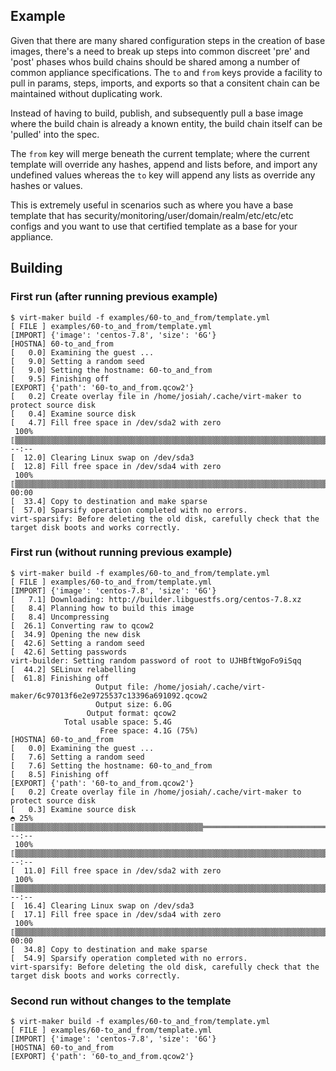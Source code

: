 ## Example

  Given that there are many shared configuration steps in the creation of
base images, there's a need to break up steps into common discreet 'pre'
and 'post' phases whos build chains should be shared among a number of
common appliance specifications.  The `to` and `from` keys provide a
facility to pull in params, steps, imports, and exports so that a
consitent chain can be maintained without duplicating work.

  Instead of having to build, publish, and subsequently pull a base image
where the build chain is already a known entity, the build chain itself
can be 'pulled' into the spec.

  The `from` key will merge beneath the current template; where
the current template will override any hashes, append and lists before,
and import any undefined values whereas the `to` key will append any lists
as override any hashes or values.

  This is extremely useful in scenarios such as where you have a base template
that has security/monitoring/user/domain/realm/etc/etc/etc configs and you want
to use that certified template as a base for your appliance.

## Building

### First run (after running previous example)
```commandline
$ virt-maker build -f examples/60-to_and_from/template.yml
[ FILE ] examples/60-to_and_from/template.yml
[IMPORT] {'image': 'centos-7.8', 'size': '6G'}
[HOSTNA] 60-to_and_from
[   0.0] Examining the guest ...
[   9.0] Setting a random seed
[   9.0] Setting the hostname: 60-to_and_from
[   9.5] Finishing off
[EXPORT] {'path': '60-to_and_from.qcow2'}
[   0.2] Create overlay file in /home/josiah/.cache/virt-maker to protect source disk
[   0.4] Examine source disk
[   4.7] Fill free space in /dev/sda2 with zero
 100% ⟦▒▒▒▒▒▒▒▒▒▒▒▒▒▒▒▒▒▒▒▒▒▒▒▒▒▒▒▒▒▒▒▒▒▒▒▒▒▒▒▒▒▒▒▒▒▒▒▒▒▒▒▒▒▒▒▒▒▒▒▒▒▒▒▒▒▒▒▒▒▒▒▒▒▒▒▒▒▒▒▒▒▒▒▒▒▒▒▒▒▒▒▒▒▒▒▒▒▒▒▒▒▒▒▒▒▒▒▒▒▒▒▒▒▒▒▒▒▒▒▒▒▒▒▒▒▒▒▒▒▒▒▒▒▒▒▒▒▒▒▒▒▒▒▒▒▒▒▒▒▒▒▒▒▒▒▒▒▒▒▒▒▒▒▒▒▒▒▒▒⟧ --:--
[  12.0] Clearing Linux swap on /dev/sda3
[  12.8] Fill free space in /dev/sda4 with zero
 100% ⟦▒▒▒▒▒▒▒▒▒▒▒▒▒▒▒▒▒▒▒▒▒▒▒▒▒▒▒▒▒▒▒▒▒▒▒▒▒▒▒▒▒▒▒▒▒▒▒▒▒▒▒▒▒▒▒▒▒▒▒▒▒▒▒▒▒▒▒▒▒▒▒▒▒▒▒▒▒▒▒▒▒▒▒▒▒▒▒▒▒▒▒▒▒▒▒▒▒▒▒▒▒▒▒▒▒▒▒▒▒▒▒▒▒▒▒▒▒▒▒▒▒▒▒▒▒▒▒▒▒▒▒▒▒▒▒▒▒▒▒▒▒▒▒▒▒▒▒▒▒▒▒▒▒▒▒▒▒▒▒▒▒▒▒▒▒▒▒▒▒⟧ 00:00
[  33.4] Copy to destination and make sparse
[  57.0] Sparsify operation completed with no errors.
virt-sparsify: Before deleting the old disk, carefully check that the 
target disk boots and works correctly.
```

### First run (without running previous example)
```commandline
$ virt-maker build -f examples/60-to_and_from/template.yml
[ FILE ] examples/60-to_and_from/template.yml
[IMPORT] {'image': 'centos-7.8', 'size': '6G'}
[   7.1] Downloading: http://builder.libguestfs.org/centos-7.8.xz
[   8.4] Planning how to build this image
[   8.4] Uncompressing
[  26.1] Converting raw to qcow2
[  34.9] Opening the new disk
[  42.6] Setting a random seed
[  42.6] Setting passwords
virt-builder: Setting random password of root to UJHBftWgoFo9iSqq
[  44.2] SELinux relabelling
[  61.8] Finishing off
                   Output file: /home/josiah/.cache/virt-maker/6c97013f6e2e9725537c13396a691092.qcow2
                   Output size: 6.0G
                 Output format: qcow2
            Total usable space: 5.4G
                    Free space: 4.1G (75%)
[HOSTNA] 60-to_and_from
[   0.0] Examining the guest ...
[   7.6] Setting a random seed
[   7.6] Setting the hostname: 60-to_and_from
[   8.5] Finishing off
[EXPORT] {'path': '60-to_and_from.qcow2'}
[   0.2] Create overlay file in /home/josiah/.cache/virt-maker to protect source disk
[   0.3] Examine source disk
◓ 25% ⟦▒▒▒▒▒▒▒▒▒▒▒▒▒▒▒▒▒▒▒▒▒▒▒▒▒▒▒▒▒▒▒▒▒▒▒▒▒▒▒▒▒▒═══════════════════════════════════════════════════════════════════════════════════════════════════════════════════════════════⟧ --:--
 100% ⟦▒▒▒▒▒▒▒▒▒▒▒▒▒▒▒▒▒▒▒▒▒▒▒▒▒▒▒▒▒▒▒▒▒▒▒▒▒▒▒▒▒▒▒▒▒▒▒▒▒▒▒▒▒▒▒▒▒▒▒▒▒▒▒▒▒▒▒▒▒▒▒▒▒▒▒▒▒▒▒▒▒▒▒▒▒▒▒▒▒▒▒▒▒▒▒▒▒▒▒▒▒▒▒▒▒▒▒▒▒▒▒▒▒▒▒▒▒▒▒▒▒▒▒▒▒▒▒▒▒▒▒▒▒▒▒▒▒▒▒▒▒▒▒▒▒▒▒▒▒▒▒▒▒▒▒▒▒▒▒▒▒▒▒▒▒▒▒▒▒⟧ --:--
[  11.0] Fill free space in /dev/sda2 with zero
 100% ⟦▒▒▒▒▒▒▒▒▒▒▒▒▒▒▒▒▒▒▒▒▒▒▒▒▒▒▒▒▒▒▒▒▒▒▒▒▒▒▒▒▒▒▒▒▒▒▒▒▒▒▒▒▒▒▒▒▒▒▒▒▒▒▒▒▒▒▒▒▒▒▒▒▒▒▒▒▒▒▒▒▒▒▒▒▒▒▒▒▒▒▒▒▒▒▒▒▒▒▒▒▒▒▒▒▒▒▒▒▒▒▒▒▒▒▒▒▒▒▒▒▒▒▒▒▒▒▒▒▒▒▒▒▒▒▒▒▒▒▒▒▒▒▒▒▒▒▒▒▒▒▒▒▒▒▒▒▒▒▒▒▒▒▒▒▒▒▒▒▒⟧ --:--
[  16.4] Clearing Linux swap on /dev/sda3
[  17.1] Fill free space in /dev/sda4 with zero
 100% ⟦▒▒▒▒▒▒▒▒▒▒▒▒▒▒▒▒▒▒▒▒▒▒▒▒▒▒▒▒▒▒▒▒▒▒▒▒▒▒▒▒▒▒▒▒▒▒▒▒▒▒▒▒▒▒▒▒▒▒▒▒▒▒▒▒▒▒▒▒▒▒▒▒▒▒▒▒▒▒▒▒▒▒▒▒▒▒▒▒▒▒▒▒▒▒▒▒▒▒▒▒▒▒▒▒▒▒▒▒▒▒▒▒▒▒▒▒▒▒▒▒▒▒▒▒▒▒▒▒▒▒▒▒▒▒▒▒▒▒▒▒▒▒▒▒▒▒▒▒▒▒▒▒▒▒▒▒▒▒▒▒▒▒▒▒▒▒▒▒▒⟧ 00:00
[  34.8] Copy to destination and make sparse
[  54.9] Sparsify operation completed with no errors.
virt-sparsify: Before deleting the old disk, carefully check that the 
target disk boots and works correctly.
```

### Second run without changes to the template
```commandline
$ virt-maker build -f examples/60-to_and_from/template.yml
[ FILE ] examples/60-to_and_from/template.yml
[IMPORT] {'image': 'centos-7.8', 'size': '6G'}
[HOSTNA] 60-to_and_from
[EXPORT] {'path': '60-to_and_from.qcow2'}
```
